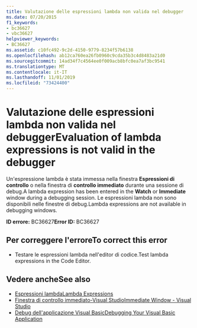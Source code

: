 ```yaml
---
title: Valutazione delle espressioni lambda non valida nel debugger
ms.date: 07/20/2015
f1_keywords:
- bc36627
- vbc36627
helpviewer_keywords:
- BC36627
ms.assetid: c10fc492-9c2d-4150-9779-8234f57b6138
ms.openlocfilehash: ab12ca760ea26fb0960c9cda35b3c4d8483a21d0
ms.sourcegitcommit: 14ad34f7c4564ee0f009acb8bfc0ea7af3bc9541
ms.translationtype: MT
ms.contentlocale: it-IT
ms.lasthandoff: 11/01/2019
ms.locfileid: "73424400"
---
```

# <a name="evaluation-of-lambda-expressions-is-not-valid-in-the-debugger"></a><span data-ttu-id="cae83-102">Valutazione delle espressioni lambda non valida nel debugger</span><span class="sxs-lookup"><span data-stu-id="cae83-102">Evaluation of lambda expressions is not valid in the debugger</span></span>
<span data-ttu-id="cae83-103">Un'espressione lambda è stata immessa nella finestra **Espressioni di controllo** o nella finestra di **controllo immediato** durante una sessione di debug.</span><span class="sxs-lookup"><span data-stu-id="cae83-103">A lambda expression has been entered in the **Watch** or **Immediate** window during a debugging session.</span></span> <span data-ttu-id="cae83-104">Le espressioni lambda non sono disponibili nelle finestre di debug.</span><span class="sxs-lookup"><span data-stu-id="cae83-104">Lambda expressions are not available in debugging windows.</span></span>  
  
 <span data-ttu-id="cae83-105">**ID errore:** BC36627</span><span class="sxs-lookup"><span data-stu-id="cae83-105">**Error ID:** BC36627</span></span>  
  
## <a name="to-correct-this-error"></a><span data-ttu-id="cae83-106">Per correggere l'errore</span><span class="sxs-lookup"><span data-stu-id="cae83-106">To correct this error</span></span>  
  
- <span data-ttu-id="cae83-107">Testare le espressioni lambda nell'editor di codice.</span><span class="sxs-lookup"><span data-stu-id="cae83-107">Test lambda expressions in the Code Editor.</span></span>  
  
## <a name="see-also"></a><span data-ttu-id="cae83-108">Vedere anche</span><span class="sxs-lookup"><span data-stu-id="cae83-108">See also</span></span>

- [<span data-ttu-id="cae83-109">Espressioni lambda</span><span class="sxs-lookup"><span data-stu-id="cae83-109">Lambda Expressions</span></span>](../../visual-basic/programming-guide/language-features/procedures/lambda-expressions.md)
- [<span data-ttu-id="cae83-110">Finestra di controllo immediato-Visual Studio</span><span class="sxs-lookup"><span data-stu-id="cae83-110">Immediate Window - Visual Studio</span></span>](/visualstudio/ide/reference/immediate-window)
- [<span data-ttu-id="cae83-111">Debug dell'applicazione Visual Basic</span><span class="sxs-lookup"><span data-stu-id="cae83-111">Debugging Your Visual Basic Application</span></span>](/visualstudio/debugger/debugger-basics)
